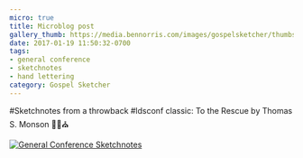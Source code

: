 ```yaml
---
micro: true
title: Microblog post
gallery_thumb: https://media.bennorris.com/images/gospelsketcher/thumbs/apr-01-monson.jpg
date: 2017-01-19 11:50:32-0700
tags:
- general conference
- sketchnotes
- hand lettering
category: Gospel Sketcher
---
```


#Sketchnotes from a throwback #ldsconf classic: To the Rescue by Thomas S. Monson ✍🏼⛪️

[![General Conference Sketchnotes](https://media.bennorris.com/images/gospelsketcher/general-conference/apr-01-monson.jpg)](https://media.bennorris.com/images/gospelsketcher/general-conference/apr-01-monson.jpg)
